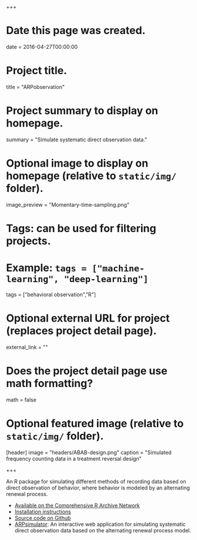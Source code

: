 +++
# Date this page was created.
date = 2016-04-27T00:00:00

# Project title.
title = "ARPobservation"

# Project summary to display on homepage.
summary = "Simulate systematic direct observation data."

# Optional image to display on homepage (relative to `static/img/` folder).
image_preview = "Momentary-time-sampling.png"

# Tags: can be used for filtering projects.
# Example: `tags = ["machine-learning", "deep-learning"]`
tags = ["behavioral observation","R"]

# Optional external URL for project (replaces project detail page).
external_link = ""

# Does the project detail page use math formatting?
math = false

# Optional featured image (relative to `static/img/` folder).
[header]
image = "headers/ABAB-design.png"
caption = "Simulated frequency counting data in a treatment reversal design"

+++

An R package for simulating different methods of recording data based on direct observation of behavior, where behavior is modeled by an alternating renewal process.

- [Available on the Comprehensive R Archive Network](https://cran.r-project.org/package=ARPobservation)
- [Installation instructions](/getting-started-with-ARPobservation)
- [Source code on Github](https://github.com/jepusto/ARPobservation)
- [ARPsimulator](https://jepusto.shinyapps.io/ARPsimulator/): An interactive web application for simulating systematic direct observation data based on the alternating renewal process model.
